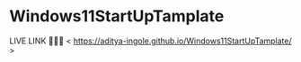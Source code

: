 # Windows11StartUpTamplate

LIVE LINK 🚀🚀🚀 < https://aditya-ingole.github.io/Windows11StartUpTamplate/ >
